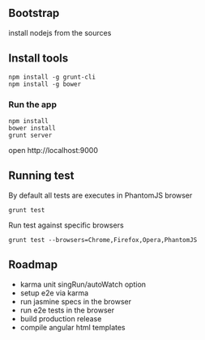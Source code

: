 ## Bootstrap

install nodejs from the sources

## Install tools

```
npm install -g grunt-cli
npm install -g bower
```

### Run the app

```
npm install
bower install
grunt server
```

open http://localhost:9000

## Running test

By default all tests are executes in PhantomJS browser

`grunt test`

Run test against specific browsers

`grunt test --browsers=Chrome,Firefox,Opera,PhantomJS`

## Roadmap

* karma unit singRun/autoWatch option
* setup e2e via karma
* run jasmine specs in the browser
* run e2e tests in the browser
* build production release
* compile angular html templates
